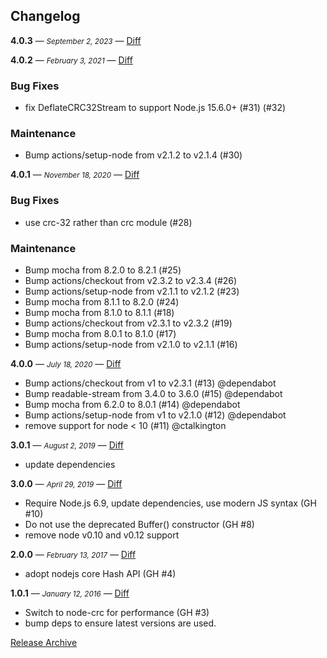 ## Changelog

**4.0.3** — <small>_September 2, 2023_</small> — [Diff](https://github.com/archiverjs/node-crc32-stream/compare/4.0.2...4.0.3)

**4.0.2** — <small>_February 3, 2021_</small> — [Diff](https://github.com/archiverjs/node-crc32-stream/compare/4.0.1...4.0.2)

### Bug Fixes

- fix DeflateCRC32Stream to support Node.js 15.6.0+ (#31) (#32)

### Maintenance

- Bump actions/setup-node from v2.1.2 to v2.1.4 (#30)

**4.0.1** — <small>_November 18, 2020_</small> — [Diff](https://github.com/archiverjs/node-crc32-stream/compare/4.0.0...4.0.1)

### Bug Fixes

- use crc-32 rather than crc module (#28)

### Maintenance

- Bump mocha from 8.2.0 to 8.2.1 (#25)
- Bump actions/checkout from v2.3.2 to v2.3.4 (#26)
- Bump actions/setup-node from v2.1.1 to v2.1.2 (#23)
- Bump mocha from 8.1.1 to 8.2.0 (#24)
- Bump mocha from 8.1.0 to 8.1.1 (#18)
- Bump actions/checkout from v2.3.1 to v2.3.2 (#19)
- Bump mocha from 8.0.1 to 8.1.0 (#17)
- Bump actions/setup-node from v2.1.0 to v2.1.1 (#16)

**4.0.0** — <small>_July 18, 2020_</small> — [Diff](https://github.com/archiverjs/node-crc32-stream/compare/3.0.1...4.0.0)

* Bump actions/checkout from v1 to v2.3.1 (#13) @dependabot
* Bump readable-stream from 3.4.0 to 3.6.0 (#15) @dependabot
* Bump mocha from 6.2.0 to 8.0.1 (#14) @dependabot
* Bump actions/setup-node from v1 to v2.1.0 (#12) @dependabot
* remove support for node < 10 (#11) @ctalkington

**3.0.1** — <small>_August 2, 2019_</small> — [Diff](https://github.com/archiverjs/node-crc32-stream/compare/3.0.0...3.0.1)

- update dependencies

**3.0.0** — <small>_April 29, 2019_</small> — [Diff](https://github.com/archiverjs/node-crc32-stream/compare/2.0.0...3.0.0)

- Require Node.js 6.9, update dependencies, use modern JS syntax (GH #10)
- Do not use the deprecated Buffer() constructor (GH #8)
- remove node v0.10 and v0.12 support

**2.0.0** — <small>_February 13, 2017_</small> — [Diff](https://github.com/archiverjs/node-crc32-stream/compare/1.0.1...2.0.0)

- adopt nodejs core Hash API (GH #4)

**1.0.1** — <small>_January 12, 2016_</small> — [Diff](https://github.com/archiverjs/node-crc32-stream/compare/1.0.0...1.0.1)

- Switch to node-crc for performance (GH #3)
- bump deps to ensure latest versions are used.

[Release Archive](https://github.com/archiverjs/node-crc32-stream/releases)
